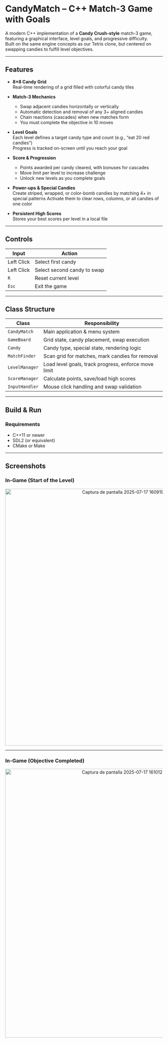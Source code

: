 # CandyMatch – C++ Match-3 Game with Goals

A modern C++ implementation of a **Candy Crush-style** match-3 game, featuring a graphical interface, level goals, and progressive difficulty.  
Built on the same engine concepts as our Tetris clone, but centered on swapping candies to fulfill level objectives.

---

## Features

- **8×8 Candy Grid**  
  Real-time rendering of a grid filled with colorful candy tiles

- **Match-3 Mechanics**  
  - Swap adjacent candies horizontally or vertically  
  - Automatic detection and removal of any 3+ aligned candies  
  - Chain reactions (cascades) when new matches form
  - You must complete the objective in 10 moves

- **Level Goals**  
  Each level defines a target candy type and count (e.g., “eat 20 red candies”)  
  Progress is tracked on-screen until you reach your goal

- **Score & Progression**  
  - Points awarded per candy cleared, with bonuses for cascades  
  - Move limit per level to increase challenge  
  - Unlock new levels as you complete goals

- **Power-ups & Special Candies**  
  Create striped, wrapped, or color-bomb candies by matching 4+ in special patterns
  Activate them to clear rows, columns, or all candies of one color

- **Persistent High Scores**  
  Stores your best scores per level in a local file

---

## Controls

<div align="center">

| Input          | Action                                |
|----------------|---------------------------------------|
| Left Click     | Select first candy                    |
| Left Click     | Select second candy to swap           |
| `R`            | Reset current level                   |
| `Esc`          | Exit the game                         |

</div>

---

## Class Structure

<div align="center">

| Class             | Responsibility                                     |
|-------------------|----------------------------------------------------|
| `CandyMatch`      | Main application & menu system                     |
| `GameBoard`       | Grid state, candy placement, swap execution        |
| `Candy`           | Candy type, special state, rendering logic         |
| `MatchFinder`     | Scan grid for matches, mark candies for removal    |
| `LevelManager`    | Load level goals, track progress, enforce move limit |
| `ScoreManager`    | Calculate points, save/load high scores            |
| `InputHandler`    | Mouse click handling and swap validation           |

</div>

---

## Build & Run

### Requirements

- C++11 or newer  
- SDL2 (or equivalent)  
- CMake or Make  

---

## Screenshots

### In-Game (Start of the Level)

<div align="center">
  <img width="737" height="821" alt="Captura de pantalla 2025-07-17 160919" src="https://github.com/user-attachments/assets/54159e97-f186-4424-ae09-1218b454573a" />
</div>

---

### In-Game (Objective Completed)

<div align="center">
  <img width="732" height="859" alt="Captura de pantalla 2025-07-17 161012" src="https://github.com/user-attachments/assets/2b33228a-b355-49ba-894d-e840750af31e" />
</div>








